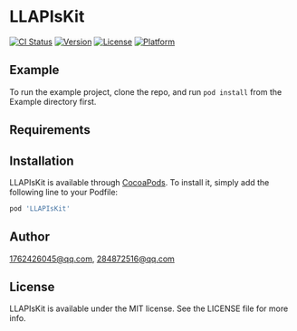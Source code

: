 # LLAPIsKit

[![CI Status](http://img.shields.io/travis/1762426045@qq.com/LLAPIsKit.svg?style=flat)](https://travis-ci.org/1762426045@qq.com/LLAPIsKit)
[![Version](https://img.shields.io/cocoapods/v/LLAPIsKit.svg?style=flat)](http://cocoapods.org/pods/LLAPIsKit)
[![License](https://img.shields.io/cocoapods/l/LLAPIsKit.svg?style=flat)](http://cocoapods.org/pods/LLAPIsKit)
[![Platform](https://img.shields.io/cocoapods/p/LLAPIsKit.svg?style=flat)](http://cocoapods.org/pods/LLAPIsKit)

## Example

To run the example project, clone the repo, and run `pod install` from the Example directory first.

## Requirements

## Installation

LLAPIsKit is available through [CocoaPods](http://cocoapods.org). To install
it, simply add the following line to your Podfile:

```ruby
pod 'LLAPIsKit'
```

## Author

1762426045@qq.com, 284872516@qq.com

## License

LLAPIsKit is available under the MIT license. See the LICENSE file for more info.
